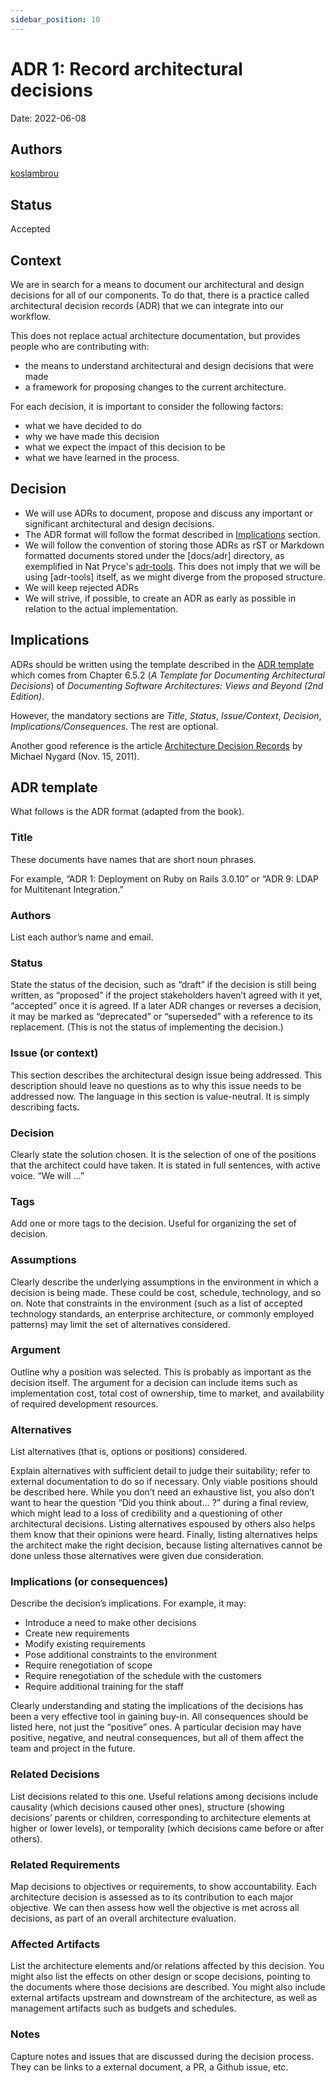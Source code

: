 ```yaml
---
sidebar_position: 10
---
```


# ADR 1: Record architectural decisions

Date: 2022-06-08

## Authors

[koslambrou](mailto:konstantinos.lambrou@iohk.io)

## Status

Accepted

## Context

We are in search for a means to document our architectural and design decisions for all of our components. 
To do that, there is a practice called architectural decision records (ADR) that we can
integrate into our workflow.

This does not replace actual architecture documentation, but provides people who are contributing with:

- the means to understand architectural and design decisions that were made
- a framework for proposing changes to the current architecture.

For each decision, it is important to consider the following factors:

- what we have decided to do
- why we have made this decision
- what we expect the impact of this decision to be
- what we have learned in the process.

## Decision

- We will use ADRs to document, propose and discuss any important or significant architectural and design decisions.
- The ADR format will follow the format described in [Implications](#implications) section.
- We will follow the convention of storing those ADRs as rST or Markdown formatted documents stored under the [docs/adr] directory, as exemplified in Nat Pryce's [adr-tools](https://github.com/npryce/adr-tools). 
This does not imply that we will be using [adr-tools] itself, as we might diverge from the proposed structure.
- We will keep rejected ADRs
- We will strive, if possible, to create an ADR as early as possible in relation to the actual implementation.

## Implications

ADRs should be written using the template described in the [ADR template](#adr-template) which comes from Chapter 6.5.2 (*A Template for Documenting Architectural Decisions*) of *Documenting Software Architectures: Views and Beyond (2nd Edition)*.

However, the mandatory sections are *Title*, *Status*, *Issue/Context*, *Decision*, *Implications/Consequences*. The rest are optional.

Another good reference is the article [Architecture Decision Records](https://cognitect.com/blog/2011/11/15/documenting-architecture-decisions) by Michael Nygard (Nov. 15, 2011).

## ADR template

What follows is the ADR format (adapted from the book).

### Title

These documents have names that are short noun phrases.

For example, “ADR 1: Deployment on Ruby on Rails 3.0.10” or “ADR 9: LDAP for Multitenant Integration.”

### Authors

List each author’s name and email.

### Status

State the status of the decision, such as “draft” if the decision is still being written, as “proposed” if the project stakeholders haven’t agreed with it yet, “accepted” once it is agreed. If a later ADR changes or reverses a decision, it may be marked as “deprecated” or “superseded” with a reference to its replacement. (This is not the status of implementing the decision.)

### Issue (or context)

This section describes the architectural design issue being addressed. This description should leave no questions as to why this issue needs to be addressed now. The language in this section is value-neutral. It is simply describing facts.

### Decision

Clearly state the solution chosen. It is the selection of one of the positions that the architect could have taken. It is stated in full sentences, with active voice. “We will …”

### Tags

Add one or more tags to the decision. Useful for organizing the set of decision.

### Assumptions

Clearly describe the underlying assumptions in the environment in which a decision is being made. These could be cost, schedule, technology, and so on. Note that constraints in the environment (such as a list of accepted technology standards, an enterprise architecture, or commonly employed patterns) may limit the set of alternatives considered.

### Argument

Outline why a position was selected. This is probably as important as the decision itself. The argument for a decision can include items such as implementation cost, total cost of ownership, time to market, and availability of required development resources.

### Alternatives

List alternatives (that is, options or positions) considered.

Explain alternatives with sufficient detail to judge their suitability; refer to external documentation to do so if necessary. Only viable positions should be described here. While you don’t need an exhaustive list, you also don’t want to hear the question “Did you think about… ?” during a final review, which might lead to a loss of credibility and a questioning of other architectural decisions. Listing alternatives espoused by others also helps them know that their opinions were heard. Finally, listing alternatives helps the architect make the right decision, because listing alternatives cannot be done unless those alternatives were given due consideration.

### Implications (or consequences)

Describe the decision’s implications. For example, it may: 

* Introduce a need to make other decisions
* Create new requirements
* Modify existing requirements
* Pose additional constraints to the environment
* Require renegotiation of scope
* Require renegotiation of the schedule with the customers
* Require additional training for the staff

Clearly understanding and stating the implications of the decisions has been a very effective tool in gaining buy-in. All consequences should be listed here, not just the “positive” ones. A particular decision may have positive, negative, and neutral consequences, but all of them affect the team and project in the future.

### Related Decisions

List decisions related to this one. Useful relations among decisions include causality (which decisions caused other ones), structure (showing decisions’ parents or children, corresponding to architecture elements at higher or lower levels), or temporality (which decisions came before or after others).

### Related Requirements

Map decisions to objectives or requirements, to show accountability. Each architecture decision is assessed as to its contribution to each major objective. We can then assess how well the objective is met across all decisions, as part of an overall architecture evaluation.

### Affected Artifacts

List the architecture elements and/or relations affected by this decision. You might also list the effects on other design or scope decisions, pointing to the documents where those decisions are described. You might also include external artifacts upstream and downstream of the architecture, as well as management artifacts such as budgets and schedules.

### Notes

Capture notes and issues that are discussed during the decision process. They can be links to a external document, a PR, a Github issue, etc.

